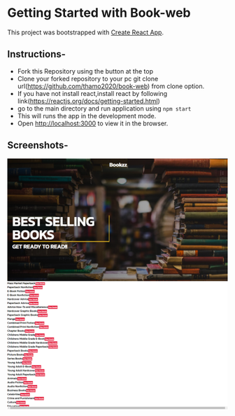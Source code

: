 # Getting Started with Book-web

This project was bootstrapped with [Create React App](https://github.com/facebook/create-react-app).

## Instructions-

- Fork this Repository using the button at the top
- Clone your forked repository to your pc git clone url(https://github.com/thamo2020/book-web) from clone option.
- If you have not install react,install react by following link(https://reactjs.org/docs/getting-started.html)
- go to the main directory and run application using `npm start`
- This will runs the app in the development mode.
- Open [http://localhost:3000](http://localhost:3000) to view it in the browser.

## Screenshots-
![ScreenShots 01](<./Screenshots/screenshot_1.png>) 
![ScreenShots 02](<./Screenshots/screenshot_2.png>)
